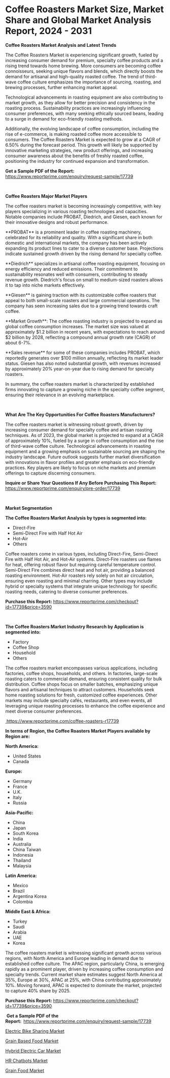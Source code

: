 <p><h1>Coffee Roasters Market Size, Market Share and Global Market Analysis Report, 2024 - 2031</h1></p><p><strong>Coffee Roasters Market Analysis and Latest Trends</strong></p>
<p><p>The Coffee Roasters Market is experiencing significant growth, fueled by increasing consumer demand for premium, specialty coffee products and a rising trend towards home brewing. More consumers are becoming coffee connoisseurs, seeking unique flavors and blends, which directly boosts the demand for artisanal and high-quality roasted coffee. The trend of third-wave coffee culture emphasizes the importance of sourcing, roasting, and brewing processes, further enhancing market appeal.</p><p>Technological advancements in roasting equipment are also contributing to market growth, as they allow for better precision and consistency in the roasting process. Sustainability practices are increasingly influencing consumer preferences, with many seeking ethically sourced beans, leading to a surge in demand for eco-friendly roasting methods.</p><p>Additionally, the evolving landscape of coffee consumption, including the rise of e-commerce, is making roasted coffee more accessible to consumers. The Coffee Roasters Market is expected to grow at a CAGR of 6.50% during the forecast period. This growth will likely be supported by innovative marketing strategies, new product offerings, and increasing consumer awareness about the benefits of freshly roasted coffee, positioning the industry for continued expansion and transformation.</p></p>
<p><strong>Get a Sample PDF of the Report:&nbsp;</strong> <a href="https://www.reportprime.com/enquiry/request-sample/17739?utm_campaign=99&utm_medium=2&utm_source=Github&utm_content=ia&utm_term=20112024&utm_id=coffee-roasters">https://www.reportprime.com/enquiry/request-sample/17739</a></p>
<p>&nbsp;</p>
<p><strong>Coffee Roasters Major Market Players</strong></p>
<p><p>The coffee roasters market is becoming increasingly competitive, with key players specializing in various roasting technologies and capacities. Notable companies include PROBAT, Diedrich, and Giesen, each known for their innovative designs and robust performance.</p><p>**PROBAT** is a prominent leader in coffee roasting machinery, celebrated for its reliability and quality. With a significant share in both domestic and international markets, the company has been actively expanding its product lines to cater to a diverse customer base. Projections indicate sustained growth driven by the rising demand for specialty coffee.</p><p>**Diedrich** specializes in artisanal coffee roasting equipment, focusing on energy efficiency and reduced emissions. Their commitment to sustainability resonates well with consumers, contributing to steady revenue growth. Diedrich's focus on small to medium-sized roasters allows it to tap into niche markets effectively.</p><p>**Giesen** is gaining traction with its customizable coffee roasters that appeal to both small-scale roasters and large commercial operations. The company has seen increasing sales due to a growing trend towards craft coffee. </p><p>**Market Growth**: The coffee roasting industry is projected to expand as global coffee consumption increases. The market size was valued at approximately $1.2 billion in recent years, with expectations to reach around $2 billion by 2028, reflecting a compound annual growth rate (CAGR) of about 6-7%.</p><p>**Sales revenue** for some of these companies includes PROBAT, which reportedly generates over $100 million annually, reflecting its market leader status. Giesen has also noted substantial growth, with revenues increased by approximately 20% year-on-year due to rising demand for specialty roasters.</p><p>In summary, the coffee roasters market is characterized by established firms innovating to capture a growing niche in the specialty coffee segment, ensuring their relevance in an evolving marketplace.</p></p>
<p>&nbsp;</p>
<p><strong>What Are The Key Opportunities For Coffee Roasters Manufacturers?</strong></p>
<p><p>The coffee roasters market is witnessing robust growth, driven by increasing consumer demand for specialty coffee and artisan roasting techniques. As of 2023, the global market is projected to expand at a CAGR of approximately 10%, fueled by a surge in coffee consumption and the rise of third-wave coffee culture. Technological advancements in roasting equipment and a growing emphasis on sustainable sourcing are shaping the industry landscape. Future outlook suggests further market diversification with innovations in flavor profiles and greater emphasis on eco-friendly practices. Key players are likely to focus on niche markets and premium offerings to capture discerning consumers.</p></p>
<p><strong>Inquire or Share Your Questions If Any Before Purchasing This Report:</strong> <a href="https://www.reportprime.com/enquiry/pre-order/17739?utm_campaign=99&utm_medium=2&utm_source=Github&utm_content=ia&utm_term=20112024&utm_id=coffee-roasters">https://www.reportprime.com/enquiry/pre-order/17739</a></p>
<p>&nbsp;</p>
<p><strong>Market Segmentation</strong></p>
<p><strong>The Coffee Roasters Market Analysis by types is segmented into:</strong></p>
<p><ul><li>Direct-Fire</li><li>Semi-Direct Fire with Half Hot Air</li><li>Hot-Air</li><li>Others</li></ul></p>
<p><p>Coffee roasters come in various types, including Direct-Fire, Semi-Direct Fire with Half Hot Air, and Hot-Air systems. Direct-Fire roasters use flames for heat, offering robust flavor but requiring careful temperature control. Semi-Direct Fire combines direct heat and hot air, providing a balanced roasting environment. Hot-Air roasters rely solely on hot air circulation, ensuring even roasting and minimal charring. Other types may include hybrid or specialty systems that integrate unique technology for specific roasting needs, catering to diverse consumer preferences.</p></p>
<p><strong>Purchase this Report:&nbsp;</strong><a href="https://www.reportprime.com/checkout?id=17739&price=3590&utm_campaign=99&utm_medium=2&utm_source=Github&utm_content=ia&utm_term=20112024&utm_id=coffee-roasters">https://www.reportprime.com/checkout?id=17739&price=3590</a></p>
<p>&nbsp;</p>
<p><strong>The Coffee Roasters Market Industry Research by Application is segmented into:</strong></p>
<p><ul><li>Factory</li><li>Coffee Shop</li><li>Household</li><li>Others</li></ul></p>
<p><p>The coffee roasters market encompasses various applications, including factories, coffee shops, households, and others. In factories, large-scale roasting caters to commercial demand, ensuring consistent quality for bulk distribution. Coffee shops focus on smaller batches, emphasizing unique flavors and artisanal techniques to attract customers. Households seek home roasting solutions for fresh, customized coffee experiences. Other markets may include specialty cafés, restaurants, and even events, all leveraging unique roasting processes to enhance the coffee experience and meet diverse consumer preferences.</p></p>
<p><a href="https://www.reportprime.com/coffee-roasters-r17739?utm_campaign=99&utm_medium=2&utm_source=Github&utm_content=ia&utm_term=20112024&utm_id=coffee-roasters">&nbsp;https://www.reportprime.com/coffee-roasters-r17739</a></p>
<p><strong>In terms of Region, the Coffee Roasters Market Players available by Region are:</strong></p>
<p>
    <p> <strong> North America: </strong>
        <ul>
            <li>United States</li>
            <li>Canada</li>
        </ul>
        </p> 
    <p> <strong> Europe: </strong>
        <ul>
            <li>Germany</li>
            <li>France</li>
            <li>U.K.</li>
            <li>Italy</li>
            <li>Russia</li>
        </ul>
        </p> 
    <p> <strong> Asia-Pacific: </strong>
        <ul>
            <li>China</li>
            <li>Japan</li>
            <li>South Korea</li>
            <li>India</li>
            <li>Australia</li>
            <li>China Taiwan</li>
            <li>Indonesia</li>
            <li>Thailand</li>
            <li>Malaysia</li>
        </ul>
        </p> 
    <p> <strong> Latin America: </strong>
        <ul>
            <li>Mexico</li>
            <li>Brazil</li>
            <li>Argentina Korea</li>
            <li>Colombia</li>
        </ul>
        </p> 
    <p> <strong> Middle East & Africa: </strong>
        <ul>
            <li>Turkey</li>
            <li>Saudi</li>
            <li>Arabia</li>
            <li>UAE</li>
            <li>Korea</li>
        </ul>
    </p>
    </p>
<p><p>The coffee roasters market is witnessing significant growth across various regions, with North America and Europe leading in demand due to established coffee culture. The APAC region, particularly China, is emerging rapidly as a prominent player, driven by increasing coffee consumption and specialty trends. Current market share estimates suggest North America at 35%, Europe at 30%, APAC at 25%, with China contributing approximately 10%. Moving forward, APAC is expected to dominate the market, projected to capture 40% share by 2025.</p></p>
<p><strong>Purchase this Report: </strong><a href="https://www.reportprime.com/checkout?id=17739&price=3590&utm_campaign=99&utm_medium=2&utm_source=Github&utm_content=ia&utm_term=20112024&utm_id=coffee-roasters">https://www.reportprime.com/checkout?id=17739&price=3590</a></p>
<p>&nbsp;<strong>Get a Sample PDF of the Report:&nbsp;&nbsp;</strong><a href="https://www.reportprime.com/enquiry/request-sample/17739?utm_campaign=99&utm_medium=2&utm_source=Github&utm_content=ia&utm_term=20112024&utm_id=coffee-roasters">https://www.reportprime.com/enquiry/request-sample/17739</a></p>
<p><strong></strong></p>
<p><p><a href="https://issuu.com/reportprime-2/docs/electric-bike-sharing-market-size-2_1fb04c2f9348fe?utm_campaign=99&utm_medium=2&utm_source=Github&utm_content=ia&utm_term=20112024&utm_id=coffee-roasters">Electric Bike Sharing Market</a></p><p><a href="https://www.linkedin.com/pulse/grain-based-food-market-dynamics-application-types-emerging-trends-eu0xf?utm_campaign=99&utm_medium=2&utm_source=Github&utm_content=ia&utm_term=20112024&utm_id=coffee-roasters">Grain Based Food Market</a></p><p><a href="https://www.linkedin.com/pulse/hybrid-electric-car-sector-surge-103-growth-roadmap-2031-expertide-17fnf?utm_campaign=99&utm_medium=2&utm_source=Github&utm_content=ia&utm_term=20112024&utm_id=coffee-roasters">Hybrid Electric Car Market</a></p><p><a href="https://issuu.com/reportprime-2/docs/hr-chatbots-market-size-2030.pptx_c70fdf3d281d75?utm_campaign=99&utm_medium=2&utm_source=Github&utm_content=ia&utm_term=20112024&utm_id=coffee-roasters">HR Chatbots Market</a></p><p><a href="https://www.linkedin.com/pulse/strategic-roadmap-global-grain-food-market-insights-opportunities-u3o4f?utm_campaign=99&utm_medium=2&utm_source=Github&utm_content=ia&utm_term=20112024&utm_id=coffee-roasters">Grain Food Market</a></p></p>